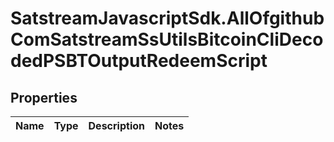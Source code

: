 # SatstreamJavascriptSdk.AllOfgithubComSatstreamSsUtilsBitcoinCliDecodedPSBTOutputRedeemScript

## Properties
Name | Type | Description | Notes
------------ | ------------- | ------------- | -------------

